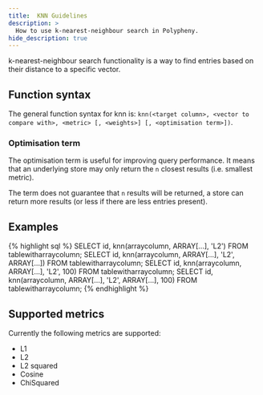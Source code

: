 ```yaml
---
title:  KNN Guidelines
description: >
  How to use k-nearest-neighbour search in Polypheny.
hide_description: true
---
```


k-nearest-neighbour search functionality is a way to find entries based on their distance to a specific vector.

## Function syntax
The general function syntax for knn is: `knn(<target column>, <vector to compare with>, <metric> [, <weights>] [, <optimisation term>])`.

### Optimisation term
The optimisation term is useful for improving query performance.
It means that an underlying store may only return the `n` closest results (i.e. smallest metric).

The term does not guarantee that `n` results will be returned, a store can return more results (or less if there are less entries present).

## Examples

{% highlight sql %}
SELECT id, knn(arraycolumn, ARRAY[...], 'L2') FROM tablewitharraycolumn;
SELECT id, knn(arraycolumn, ARRAY[...], 'L2', ARRAY[...]) FROM tablewitharraycolumn;
SELECT id, knn(arraycolumn, ARRAY[...], 'L2', 100) FROM tablewitharraycolumn;
SELECT id, knn(arraycolumn, ARRAY[...], 'L2', ARRAY[...], 100) FROM tablewitharraycolumn;
{% endhighlight %}


## Supported metrics
Currently the following metrics are supported:
* L1
* L2
* L2 squared
* Cosine
* ChiSquared



